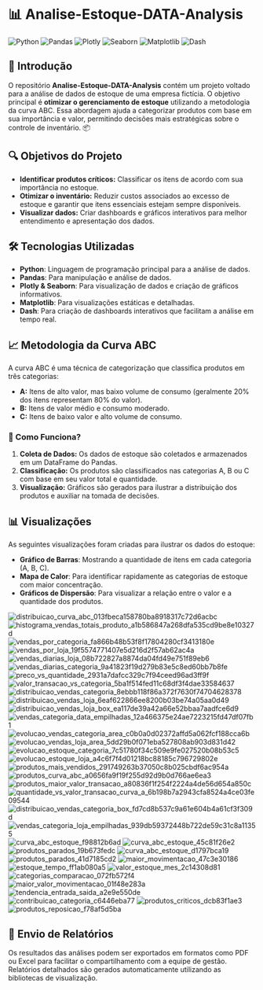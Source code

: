 # 📊 Analise-Estoque-DATA-Analysis

![Python](https://img.shields.io/badge/Python-3.9-blue)
![Pandas](https://img.shields.io/badge/Pandas-1.3.3-#150458)
![Plotly](https://img.shields.io/badge/Plotly-5.3.1-orange)
![Seaborn](https://img.shields.io/badge/Seaborn-0.11.2-violet)
![Matplotlib](https://img.shields.io/badge/Matplotlib-3.4.3-lightblue)
![Dash](https://img.shields.io/badge/Dash-2.0.0-yellowgreen)

## 🌟 Introdução

O repositório **Analise-Estoque-DATA-Analysis** contém um projeto voltado para a análise de dados de estoque de uma empresa fictícia. O objetivo principal é **otimizar o gerenciamento de estoque** utilizando a metodologia da curva ABC. Essa abordagem ajuda a categorizar produtos com base em sua importância e valor, permitindo decisões mais estratégicas sobre o controle de inventário. 📦

## 🔍 Objetivos do Projeto

- **Identificar produtos críticos:** Classificar os itens de acordo com sua importância no estoque.
- **Otimizar o inventário:** Reduzir custos associados ao excesso de estoque e garantir que itens essenciais estejam sempre disponíveis.
- **Visualizar dados:** Criar dashboards e gráficos interativos para melhor entendimento e apresentação dos dados.

## 🛠️ Tecnologias Utilizadas

- **Python**: Linguagem de programação principal para a análise de dados.
- **Pandas**: Para manipulação e análise de dados.
- **Plotly & Seaborn**: Para visualização de dados e criação de gráficos informativos.
- **Matplotlib**: Para visualizações estáticas e detalhadas.
- **Dash**: Para criação de dashboards interativos que facilitam a análise em tempo real.

## 📈 Metodologia da Curva ABC

A curva ABC é uma técnica de categorização que classifica produtos em três categorias:
- **A:** Itens de alto valor, mas baixo volume de consumo (geralmente 20% dos itens representam 80% do valor).
- **B:** Itens de valor médio e consumo moderado.
- **C:** Itens de baixo valor e alto volume de consumo.

### 🧮 Como Funciona?

1. **Coleta de Dados:** Os dados de estoque são coletados e armazenados em um DataFrame do Pandas.
2. **Classificação:** Os produtos são classificados nas categorias A, B ou C com base em seu valor total e quantidade.
3. **Visualização:** Gráficos são gerados para ilustrar a distribuição dos produtos e auxiliar na tomada de decisões.

## 📊 Visualizações

As seguintes visualizações foram criadas para ilustrar os dados do estoque:

- **Gráfico de Barras**: Mostrando a quantidade de itens em cada categoria (A, B, C).
- **Mapa de Calor**: Para identificar rapidamente as categorias de estoque com maior concentração.
- **Gráficos de Dispersão**: Para visualizar a relação entre o valor e a quantidade dos produtos.

  
![distribuicao_curva_abc_013fbeca158780ba8918317c72d6acbc](https://github.com/user-attachments/assets/cb0a806f-3fed-4423-96fd-db1df366614f)
![histograma_vendas_totais_produto_a1b586847a268dfa535cd9be8e10327d](https://github.com/user-attachments/assets/dfce0648-4b14-4a95-b25a-d5ed4712b15d)
![vendas_por_categoria_fa866b48b53f8f17804280cf3413180e](https://github.com/user-attachments/assets/82f9d68c-4ce7-4354-8db6-1e8ba46ae536)
![vendas_por_loja_19f5574771407e5d216d2f57ab62ac4a](https://github.com/user-attachments/assets/68352eb1-0fb3-4d7e-b941-c1f310c0a715)
![vendas_diarias_loja_08b722827a8874da04fd49e751f89eb6](https://github.com/user-attachments/assets/0dbbf0e6-552e-4215-8aff-403627198b0f)
![vendas_diarias_categoria_9a41823f19d279b83e5c8ed60bb7b8fe](https://github.com/user-attachments/assets/85a0d931-73a5-48ed-a5b4-7df8231958a8)
![preco_vs_quantidade_2931a7dafcc329c7f94ceed96ad3ff9f](https://github.com/user-attachments/assets/156a6207-40ff-47c3-93c6-524d31b76b9e)
![valor_transacao_vs_categoria_5ba1f514fed11c68df3f4dae33584637](https://github.com/user-attachments/assets/ec189358-cb87-4b3b-80e3-b98988c5edcb)
![distribuicao_vendas_categoria_8ebbb118f86a372f7630f74704628378](https://github.com/user-attachments/assets/5a5c71c2-0d22-46ca-9029-9b78aa9211b4)
![distribuicao_vendas_loja_6eaf622866ee8200b03be74a05aa0d49](https://github.com/user-attachments/assets/4b78241e-73e9-4448-8e46-769fcaf21778)
![distribuicao_vendas_loja_box_ea117de39a42a66e52bbaa7aadfce6d9](https://github.com/user-attachments/assets/ea6c0f59-801a-4192-ba48-f36b8cf0512f)
![vendas_categoria_data_empilhadas_12a466375e24ae7223215fd47df07fb1](https://github.com/user-attachments/assets/c9c8235d-5cc3-4efd-a057-b3e78763b114)
![evolucao_vendas_categoria_area_c0b0a0d02372affd5a062fcf188cca6b](https://github.com/user-attachments/assets/46171b33-8723-4ad7-bedf-2f8fd1ee6cb1)
![evolucao_vendas_loja_area_5dd29b0f071eba527808ab903d831d42](https://github.com/user-attachments/assets/82f1c41d-4fb4-492f-9e58-40784ad4fb96)
![evolucao_estoque_categoria_7c51780f34c509e9fe027520b08b53c5](https://github.com/user-attachments/assets/52e43d04-268a-4d09-be21-e3c63629f7ea)
![evolucao_estoque_loja_a4c6f7f4d01218bc88185c796729802e](https://github.com/user-attachments/assets/9be4d9fc-12dd-4fe3-8fa5-ca857c69103e)
![produtos_mais_vendidos_291749263b37050c8b025cbdf6ac954a](https://github.com/user-attachments/assets/03c56860-96ec-499b-a423-206532f1ee5f)
![produtos_curva_abc_a0656fa9f19f255d92d9b0d766ae6ea3](https://github.com/user-attachments/assets/9bec3b3f-739a-4c46-9d6f-6fd14b689bcd)
![produtos_maior_valor_transacao_a80836f1f254f2224a4de56d654a850c](https://github.com/user-attachments/assets/a592f428-cd5e-4d61-b47b-62c06e728b0e)
![quantidade_vs_valor_transacao_curva_a_6b198b7a2943cfa8524a4ce03fe09544](https://github.com/user-attachments/assets/259f1a2e-a760-42de-bef6-86642c14ea7b)
![distribuicao_vendas_categoria_box_fd7cd8b537c9a61e604b4a61cf3f309d](https://github.com/user-attachments/assets/223a343b-2d3b-499d-b332-032f59c56161)
![vendas_categoria_loja_empilhadas_939db59372448b722de59c31c8a11355](https://github.com/user-attachments/assets/7db902af-2b79-4f58-b996-5beb76e3448b)
![curva_abc_estoque_f98812b6ad](https://github.com/user-attachments/assets/d647fdc4-dc15-4ece-9538-244d767d8c79)
![curva_abc_estoque_45c81f26e2](https://github.com/user-attachments/assets/f0baa516-490d-407f-ad3c-f5ad73439a78)
![produtos_parados_19b673fedc](https://github.com/user-attachments/assets/579e9b07-d633-49cd-8981-1d753e769a95)
![curva_abc_estoque_d1797bca19](https://github.com/user-attachments/assets/b791421a-072d-4655-a51d-628f690e7a44)
![produtos_parados_41d7185cd2](https://github.com/user-attachments/assets/1b34eb17-0b51-446d-9646-b306c4bf0032)
![maior_movimentacao_47c3e30186](https://github.com/user-attachments/assets/341baa24-d942-4d0b-b665-d00ed70f611a)
![estoque_tempo_ff1ab080a5](https://github.com/user-attachments/assets/0077c001-6d84-40b7-a90f-083fd9ac6127)
![valor_estoque_mes_2c14308d81](https://github.com/user-attachments/assets/00461f34-3e6e-4fea-94a3-0b4b1a92e752)
![categorias_comparacao_072fb572f4](https://github.com/user-attachments/assets/d4e901ed-4860-4b55-9172-ba97f8df3c69)
![maior_valor_movimentacao_01f48e283a](https://github.com/user-attachments/assets/33027557-04e5-4901-8355-05895bf95d8c)
![tendencia_entrada_saida_a2e9e550de](https://github.com/user-attachments/assets/62066413-5273-4038-9d21-153da10e9785)
![contribuicao_categoria_c6446eba77](https://github.com/user-attachments/assets/c9e62994-678b-4aa7-8ac5-974e382cb784)
![produtos_criticos_dcb83f1ae3](https://github.com/user-attachments/assets/2b165519-fd50-4f4b-b551-950dd8f1d0e5)
![produtos_reposicao_f78af5d5ba](https://github.com/user-attachments/assets/f959f78f-749d-49aa-89cb-89cd5c01731b)


## 📨 Envio de Relatórios

Os resultados das análises podem ser exportados em formatos como PDF ou Excel para facilitar o compartilhamento com a equipe de gestão. Relatórios detalhados são gerados automaticamente utilizando as bibliotecas de visualização.


